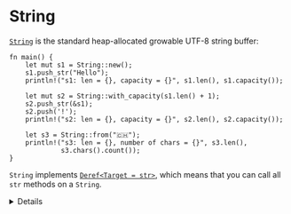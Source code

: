 # String

[`String`][1] is the standard heap-allocated growable UTF-8 string buffer:

```rust,editable
fn main() {
    let mut s1 = String::new();
    s1.push_str("Hello");
    println!("s1: len = {}, capacity = {}", s1.len(), s1.capacity());

    let mut s2 = String::with_capacity(s1.len() + 1);
    s2.push_str(&s1);
    s2.push('!');
    println!("s2: len = {}, capacity = {}", s2.len(), s2.capacity());

    let s3 = String::from("🇨🇭");
    println!("s3: len = {}, number of chars = {}", s3.len(),
             s3.chars().count());
}
```

`String` implements [`Deref<Target = str>`][2], which means that you can call all
`str` methods on a `String`.

[1]: https://doc.rust-lang.org/std/string/struct.String.html
[2]: https://doc.rust-lang.org/std/string/struct.String.html#deref-methods-str

<details>

* `String::new` returns a new empty string, use `String::with capacity` when you know how much data you want to push to the string.
* `String::len` returns the size of the `String` in bytes (which can be different from its length in characters).
* `String::chars` returns an iterator over the actual characters. Note that a `char` can be different from what a human will consider a "character" due to [grapheme clusters](https://docs.rs/unicode-segmentation/latest/unicode_segmentation/struct.Graphemes.html).
*  When people refer to strings they could either be talking about `&str` or `String`. 
* When a type implements `Deref<Target = T>`, the compiler will let you transparently call methods from `T`.
    * `String` implements `Deref<Target = str>` which transparently gives it access to `str`'s methods.
    * Write and compare `let s3 = s1.deref();` and  `let s3 = &*s1`;.
* `String` is implemented as a wrapper around a vector of bytes, many of the operations you see supported on vectors are also supported on `String`, but with some extra guarantees.
* Compare the different ways to inde a Strings by using `s3[i]` and `s3.chars.nth(i).unwrap()` where `i` is in-bound, out-of-bounds, and "on" the flag unicode character.

</details>
